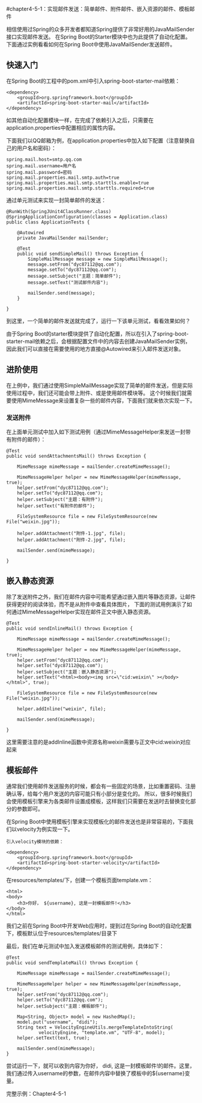 #chapter4-5-1：实现邮件发送：简单邮件、附件邮件、嵌入资源的邮件、模板邮件

相信使用过Spring的众多开发者都知道Spring提供了非常好用的JavaMailSender接口实现邮件发送。
在Spring Boot的Starter模块中也为此提供了自动化配置。下面通过实例看看如何在Spring Boot中使用JavaMailSender发送邮件。

## 快速入门

在Spring Boot的工程中的pom.xml中引入spring-boot-starter-mail依赖：

```
<dependency>
    <groupId>org.springframework.boot</groupId>
    <artifactId>spring-boot-starter-mail</artifactId>
</dependency>
```

如其他自动化配置模块一样，在完成了依赖引入之后，只需要在application.properties中配置相应的属性内容。

下面我们以QQ邮箱为例，在application.properties中加入如下配置（注意替换自己的用户名和密码）：
```
spring.mail.host=smtp.qq.com
spring.mail.username=用户名
spring.mail.password=密码
spring.mail.properties.mail.smtp.auth=true
spring.mail.properties.mail.smtp.starttls.enable=true
spring.mail.properties.mail.smtp.starttls.required=true
```

通过单元测试来实现一封简单邮件的发送：
```
@RunWith(SpringJUnit4ClassRunner.class)
@SpringApplicationConfiguration(classes = Application.class)
public class ApplicationTests {

	@Autowired
	private JavaMailSender mailSender;

	@Test
	public void sendSimpleMail() throws Exception {
		SimpleMailMessage message = new SimpleMailMessage();
		message.setFrom("dyc87112@qq.com");
		message.setTo("dyc87112@qq.com");
		message.setSubject("主题：简单邮件");
		message.setText("测试邮件内容");

		mailSender.send(message);
	}

}
```

到这里，一个简单的邮件发送就完成了，运行一下该单元测试，看看效果如何？

由于Spring Boot的starter模块提供了自动化配置，所以在引入了spring-boot-starter-mail依赖之后，会根据配置文件中的内容去创建JavaMailSender实例，
因此我们可以直接在需要使用的地方直接@Autowired来引入邮件发送对象。

## 进阶使用

在上例中，我们通过使用SimpleMailMessage实现了简单的邮件发送，但是实际使用过程中，我们还可能会带上附件、或是使用邮件模块等。
这个时候我们就需要使用MimeMessage来设置复杂一些的邮件内容，下面我们就来依次实现一下。

### 发送附件
在上面单元测试中加入如下测试用例（通过MimeMessageHelper来发送一封带有附件的邮件）：

```
@Test
public void sendAttachmentsMail() throws Exception {

	MimeMessage mimeMessage = mailSender.createMimeMessage();

	MimeMessageHelper helper = new MimeMessageHelper(mimeMessage, true);
	helper.setFrom("dyc87112@qq.com");
	helper.setTo("dyc87112@qq.com");
	helper.setSubject("主题：有附件");
	helper.setText("有附件的邮件");

	FileSystemResource file = new FileSystemResource(new File("weixin.jpg"));
	
	helper.addAttachment("附件-1.jpg", file);
	helper.addAttachment("附件-2.jpg", file);

	mailSender.send(mimeMessage);

}
```

## 嵌入静态资源
除了发送附件之外，我们在邮件内容中可能希望通过嵌入图片等静态资源，让邮件获得更好的阅读体验，而不是从附件中查看具体图片，
 下面的测试用例演示了如何通过MimeMessageHelper实现在邮件正文中嵌入静态资源。

```
@Test
public void sendInlineMail() throws Exception {

	MimeMessage mimeMessage = mailSender.createMimeMessage();

	MimeMessageHelper helper = new MimeMessageHelper(mimeMessage, true);
	helper.setFrom("dyc87112@qq.com");
	helper.setTo("dyc87112@qq.com");
	helper.setSubject("主题：嵌入静态资源");
	helper.setText("<html><body><img src=\"cid:weixin\" ></body></html>", true);

	FileSystemResource file = new FileSystemResource(new File("weixin.jpg"));
	
	helper.addInline("weixin", file);

	mailSender.send(mimeMessage);

}
```

这里需要注意的是addInline函数中资源名称weixin需要与正文中cid:weixin对应起来

## 模板邮件

通常我们使用邮件发送服务的时候，都会有一些固定的场景，比如重置密码、注册确认等，给每个用户发送的内容可能只有小部分是变化的。
 所以，很多时候我们会使用模板引擎来为各类邮件设置成模板，这样我们只需要在发送时去替换变化部分的参数即可。

在Spring Boot中使用模板引擎来实现模板化的邮件发送也是非常容易的，下面我们以velocity为例实现一下。
```
引入velocity模块的依赖：

<dependency>
    <groupId>org.springframework.boot</groupId>
    <artifactId>spring-boot-starter-velocity</artifactId>
</dependency>
```
在resources/templates/下，创建一个模板页面template.vm：
```
<html>
<body>
    <h3>你好， ${username}, 这是一封模板邮件!</h3>
</body>
</html>
```
我们之前在Spring Boot中开发Web应用时，提到过在Spring Boot的自动化配置下，模板默认位于resources/templates/目录下

最后，我们在单元测试中加入发送模板邮件的测试用例，具体如下：
```
@Test
public void sendTemplateMail() throws Exception {

	MimeMessage mimeMessage = mailSender.createMimeMessage();

	MimeMessageHelper helper = new MimeMessageHelper(mimeMessage, true);
	helper.setFrom("dyc87112@qq.com");
	helper.setTo("dyc87112@qq.com");
	helper.setSubject("主题：模板邮件");

	Map<String, Object> model = new HashedMap();
	model.put("username", "didi");
	String text = VelocityEngineUtils.mergeTemplateIntoString(
			velocityEngine, "template.vm", "UTF-8", model);
	helper.setText(text, true);

	mailSender.send(mimeMessage);
}
```
尝试运行一下，就可以收到内容为你好， didi, 这是一封模板邮件!的邮件。这里，我们通过传入username的参数，在邮件内容中替换了模板中的${username}变量。

完整示例：Chapter4-5-1
